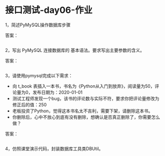 # 接口测试-day06-作业

1，简述PyMySQL操作数据库步骤

答案：

```yacas

```



2，写出 PyMySQL 连接数据库的 基本语法。要求写出主要参数的含义。

答案：

```yacas

```



3，请使用pymysql完成以下需求：

- 向 t_book 表插入一本书，书名为《Python从入门到放弃》，阅读量为50，评论量为0，发布日期为：2020-01-01
- 测试工程师发现一个bug，该书的评论数与实际不符，要求你把评论量修改为修正后的值：250
- 老板投资了Python，觉得这本书名太不吉利，需要下架，请删除这本书。
- 你删除后，心中不放心到底有没有删除，想确认是否真正删除了，你需要怎么做？

答案：

```python

```



4，仿照课堂演示代码，封装数据库工具类DBUtil。





